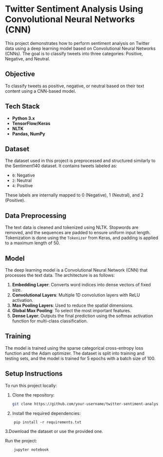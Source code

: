 # Twitter Sentiment Analysis Using Convolutional Neural Networks (CNN)

This project demonstrates how to perform sentiment analysis on Twitter data using a deep learning model based on Convolutional Neural Networks (CNNs). The goal is to classify tweets into three categories: Positive, Negative, and Neutral.

## Objective

To classify tweets as positive, negative, or neutral based on their text content using a CNN-based model.

## Tech Stack

- **Python 3.x**
- **TensorFlow/Keras**
- **NLTK**
- **Pandas, NumPy**

## Dataset

The dataset used in this project is preprocessed and structured similarly to the Sentiment140 dataset. It contains tweets labeled as:

- `0`: Negative
- `2`: Neutral
- `4`: Positive

These labels are internally mapped to 0 (Negative), 1 (Neutral), and 2 (Positive).

## Data Preprocessing

The text data is cleaned and tokenized using NLTK. Stopwords are removed, and the sequences are padded to ensure uniform input length. Tokenization is done using the `Tokenizer` from Keras, and padding is applied to a maximum length of 50.

## Model

The deep learning model is a Convolutional Neural Network (CNN) that processes the text data. The architecture is as follows:

1. **Embedding Layer**: Converts word indices into dense vectors of fixed size.
2. **Convolutional Layers**: Multiple 1D convolution layers with ReLU activation.
3. **Max Pooling Layers**: Used to reduce the spatial dimensions.
4. **Global Max Pooling**: To select the most important features.
5. **Dense Layer**: Outputs the final prediction using the softmax activation function for multi-class classification.

## Training

The model is trained using the sparse categorical cross-entropy loss function and the Adam optimizer. The dataset is split into training and testing sets, and the model is trained for 5 epochs with a batch size of 100.

## Setup Instructions

To run this project locally:

1. Clone the repository:
   ```bash
   git clone https://github.com/your-username/twitter-sentiment-analysis-cnn.git
2. Install the required dependencies:
```
    pip install -r requirements.txt
```
3.Download the dataset or use the provided one.

Run the project:
```
    jupyter notebook
